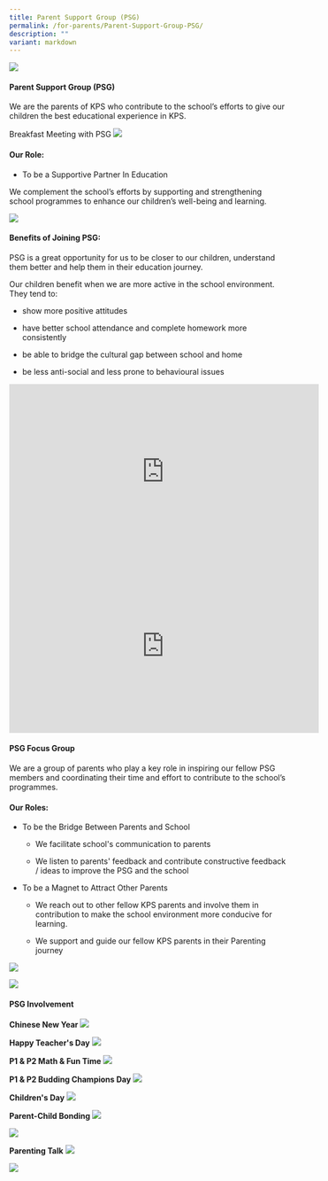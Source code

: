 ```yaml
---
title: Parent Support Group (PSG)
permalink: /for-parents/Parent-Support-Group-PSG/
description: ""
variant: markdown
---
```

![](/images/For%20Parents/Parent%20Support%20Group%20(PSG)/PSG_BANNER_2024.png)
#### **Parent Support Group (PSG)**

We are the parents of KPS who contribute to the school’s efforts to give our children the best educational experience in KPS.  

Breakfast Meeting with PSG
![](/images/For%20Parents/Parent%20Support%20Group%20(PSG)/PSG_breakfast_with_Principal.png)

#### **Our Role:**

*   To be a Supportive Partner In Education&nbsp;

We complement the school’s efforts by supporting and strengthening school programmes to enhance our children’s well-being and learning.

![](/images/For%20Parents/Parent%20Support%20Group%20(PSG)/PSG_Our_role.png)


#### **Benefits of Joining PSG:**

PSG is a great opportunity for us to be closer to our children, understand them better and help them in their education journey.&nbsp;

  

Our children benefit when we are more active in the school environment.&nbsp; They tend to:

*   show more positive attitudes  
    
*   have&nbsp;better school attendance and complete homework more consistently
*   be able to bridge the cultural gap between school and home
*   be less anti-social and less prone to behavioural issues

<iframe width="560" height="315" src="https://www.youtube.com/embed/QrtzGEsDZD4" title="YouTube video player" frameborder="0" allow="accelerometer; autoplay; clipboard-write; encrypted-media; gyroscope; picture-in-picture; web-share" allowfullscreen=""></iframe>
<br>
<iframe width="560" height="315" src="https://www.youtube.com/embed/rJYZaNezc-0" title="YouTube video player" frameborder="0" allow="accelerometer; autoplay; clipboard-write; encrypted-media; gyroscope; picture-in-picture; web-share" allowfullscreen=""></iframe>

#### **PSG Focus Group**

We are a group of parents who play a key role in inspiring our fellow PSG members and coordinating their time and effort to contribute to the school’s programmes.  

  

#### **Our Roles:**

* To be the Bridge Between Parents and School  

	 - We facilitate school's communication to parents

	- We listen to parents' feedback and contribute constructive feedback / ideas to improve the PSG and the school

  

* To be a Magnet to Attract Other Parents

	- We reach out to other fellow KPS parents and involve them in contribution to make the school environment more conducive for learning.

	- We support and guide our fellow KPS parents in their Parenting journey

![](/images/For%20Parents/Parent%20Support%20Group%20(PSG)/PSG_Joreen_Ong.png)

![](/images/For%20Parents/Parent%20Support%20Group%20(PSG)/PSG_Minh.png)


#### **PSG Involvement**


**Chinese New Year**
![](/images/For%20Parents/Parent%20Support%20Group%20(PSG)/PSG_Chinese_New_Year_2024.png)

**Happy Teacher's Day**
![](/images/For%20Parents/Parent%20Support%20Group%20(PSG)/PSG_Teacher_s_Day_2024.png)

**P1 &amp; P2 Math &amp; Fun Time**
![](/images/For%20Parents/Parent%20Support%20Group%20(PSG)/P1___P2_Math_Trail_and_Fun_Time_2024.png)

**P1 &amp; P2 Budding Champions Day**
![](/images/For%20Parents/Parent%20Support%20Group%20(PSG)/PSG_Budding_Champion.png)

**Children's Day**
![](/images/For%20Parents/Parent%20Support%20Group%20(PSG)/PSG_Children_s_Day_2024.png)

**Parent-Child Bonding**
![](/images/For%20Parents/Parent%20Support%20Group%20(PSG)/PSG_Parent_Bonding_2024.png)







![](/images/For%20Parents/Parent%20Support%20Group%20(PSG)/P11.jpg)

**Parenting Talk**
![](/images/For%20Parents/Parent%20Support%20Group%20(PSG)/Parenting_Talk_2024.png)

![](/images/For%20Parents/Parent%20Support%20Group%20(PSG)/Parenting_Talk_2.png)